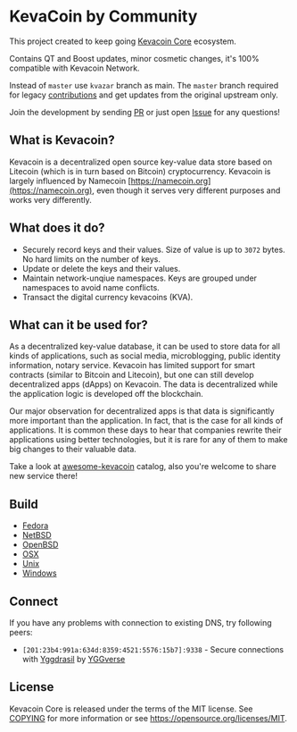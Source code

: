 # KevaCoin by Community

This project created to keep going [Kevacoin Core](https://github.com/kevacoin-project/kevacoin) ecosystem.

Contains QT and Boost updates, minor cosmetic changes, it's 100% compatible with Kevacoin Network.

Instead of `master` use `kvazar` branch as main.
The `master` branch required for legacy [contributions](https://github.com/kevacoin-project/kevacoin/pulls) and get updates from the original upstream only.

Join the development by sending [PR](https://github.com/kevacoin-project/kevacoin/pulls) or just open [Issue](https://github.com/kevacoin-project/kevacoin/issues) for any questions!

## What is Kevacoin?

Kevacoin is a decentralized open source key-value data store based on Litecoin (which is in turn based on Bitcoin) cryptocurrency. Kevacoin is largely influenced by Namecoin [https://namecoin.org](https://namecoin.org), even though it serves very different purposes and works very differently.

## What does it do?

* Securely record keys and their values. Size of value is up to `3072` bytes. No hard limits on the number of keys.
* Update or delete the keys and their values.
* Maintain network-unqiue namespaces. Keys are grouped under namespaces to avoid name conflicts.
* Transact the digital currency kevacoins (KVA).

## What can it be used for?

As a decentralized key-value database, it can be used to store data for all kinds of applications, such as social media, microblogging, public identity information, notary service. Kevacoin has limited support for smart contracts (similar to Bitcoin and Litecoin), but one can still develop decentralized apps (dApps) on Kevacoin. The data is decentralized while the application logic is developed off the blockchain.

Our major observation for decentralized apps is that data is significantly more important than the application. In fact, that is the case for all kinds of applications. It is common these days to hear that companies rewrite their applications using better technologies, but it is rare for any of them to make big changes to their valuable data.

Take a look at [awesome-kevacoin](https://github.com/kvazar-network/awesome-kevacoin) catalog, also you're welcome to share new service there!

## Build

* [Fedora](https://github.com/kvazar-network/kevacoin/blob/kvazar/doc/build-fedora.md)
* [NetBSD](https://github.com/kvazar-network/kevacoin/blob/kvazar/doc/build-netbsd.md)
* [OpenBSD](https://github.com/kvazar-network/kevacoin/blob/kvazar/doc/build-openbsd.md)
* [OSX](https://github.com/kvazar-network/kevacoin/blob/kvazar/doc/build-osx.md)
* [Unix](https://github.com/kvazar-network/kevacoin/blob/kvazar/doc/unix.md)
* [Windows](https://github.com/kvazar-network/kevacoin/blob/kvazar/doc/build-windows.md)

## Connect

If you have any problems with connection to existing DNS, try following peers:

* `[201:23b4:991a:634d:8359:4521:5576:15b7]:9338` - Secure connections with [Yggdrasil](https://yggdrasil-network.github.io) by [YGGverse](https://github.com/YGGverse)

## License

Kevacoin Core is released under the terms of the MIT license. See [COPYING](COPYING) for more
information or see https://opensource.org/licenses/MIT.
